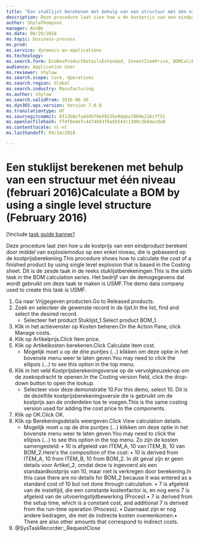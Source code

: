 ```yaml
--- 
title: "Een stuklijst berekenen met behulp van een structuur met één niveau (februari 2016)"
description: Deze procedure laat zien hoe u de kostprijs van een eindproduct berekent door middel van explosiemodus op een enkel niveau, die is gebaseerd op de kostprijsberekening.
author: ShylaThompson
manager: AnnBe
ms.date: 08/29/2018
ms.topic: business-process
ms.prod: 
ms.service: dynamics-ax-applications
ms.technology: 
ms.search.form: EcoResProductDetailsExtended, InventItemPrice, BOMCalcDialog
audience: Application User
ms.reviewer: shylaw
ms.search.scope: Core, Operations
ms.search.region: Global
ms.search.industry: Manufacturing
ms.author: shylaw
ms.search.validFrom: 2016-06-30
ms.dyn365.ops.version: Version 7.0.0
ms.translationtype: HT
ms.sourcegitcommit: 0312b8cfadd45f8e59225e9daba78b9e216cff51
ms.openlocfilehash: f74f8e4efc4474693f0a5b543c1300c3b64ecda0
ms.contentlocale: nl-nl
ms.lasthandoff: 09/14/2018

---
```

# <a name="calculate-a-bom-by-using-a-single-level-structure-february-2016"></a><span data-ttu-id="f3f52-103">Een stuklijst berekenen met behulp van een structuur met één niveau (februari 2016)</span><span class="sxs-lookup"><span data-stu-id="f3f52-103">Calculate a BOM by using a single level structure (February 2016)</span></span>

[!include [task guide banner](../../includes/task-guide-banner.md)]

<span data-ttu-id="f3f52-104">Deze procedure laat zien hoe u de kostprijs van een eindproduct berekent door middel van explosiemodus op een enkel niveau, die is gebaseerd op de kostprijsberekening.</span><span class="sxs-lookup"><span data-stu-id="f3f52-104">This procedure shows how to calculate the cost of a finished product by using single level explosion that is based in the Costing sheet.</span></span> <span data-ttu-id="f3f52-105">Dit is de zesde taak in de reeks stuklijstberekeningen.</span><span class="sxs-lookup"><span data-stu-id="f3f52-105">This is the sixth task in the BOM calculation series.</span></span> <span data-ttu-id="f3f52-106">Het bedrijf van de demogegevens dat wordt gebruikt om deze taak te maken is USMF.</span><span class="sxs-lookup"><span data-stu-id="f3f52-106">The demo data company used to create this task is USMF.</span></span>

1. <span data-ttu-id="f3f52-107">Ga naar Vrijgegeven producten.</span><span class="sxs-lookup"><span data-stu-id="f3f52-107">Go to Released products.</span></span>
2. <span data-ttu-id="f3f52-108">Zoek en selecteer de gewenste record in de lijst.</span><span class="sxs-lookup"><span data-stu-id="f3f52-108">In the list, find and select the desired record.</span></span>
    * <span data-ttu-id="f3f52-109">Selecteer het product Stuklijst_1.</span><span class="sxs-lookup"><span data-stu-id="f3f52-109">Select product BOM_1.</span></span>  
3. <span data-ttu-id="f3f52-110">Klik in het actievenster op Kosten beheren.</span><span class="sxs-lookup"><span data-stu-id="f3f52-110">On the Action Pane, click Manage costs.</span></span>
4. <span data-ttu-id="f3f52-111">Klik op Artikelprijs.</span><span class="sxs-lookup"><span data-stu-id="f3f52-111">Click Item price.</span></span>
5. <span data-ttu-id="f3f52-112">Klik op Artikelkosten berekenen.</span><span class="sxs-lookup"><span data-stu-id="f3f52-112">Click Calculate item cost.</span></span>
    * <span data-ttu-id="f3f52-113">Mogelijk moet u op de drie puntjes (...) klikken om deze optie in het bovenste menu weer te laten geven.</span><span class="sxs-lookup"><span data-stu-id="f3f52-113">You may need to click the ellipsis (...) to see this option in the top menu.</span></span>  
6. <span data-ttu-id="f3f52-114">Klik in het veld Kostprijsberekeningsversie op de vervolgkeuzeknop om de zoekopdracht te openen.</span><span class="sxs-lookup"><span data-stu-id="f3f52-114">In the Costing version field, click the drop-down button to open the lookup.</span></span>
    * <span data-ttu-id="f3f52-115">Selecteer voor deze demonstratie 10.</span><span class="sxs-lookup"><span data-stu-id="f3f52-115">For this demo, select 10.</span></span> <span data-ttu-id="f3f52-116">Dit is de dezelfde kostprijsberekeningsversie die is gebruikt om de kostprijs aan de onderdelen toe te voegen.</span><span class="sxs-lookup"><span data-stu-id="f3f52-116">This is the same costing version used for adding the cost price to the components.</span></span>  
7. <span data-ttu-id="f3f52-117">Klik op OK.</span><span class="sxs-lookup"><span data-stu-id="f3f52-117">Click OK.</span></span>
8. <span data-ttu-id="f3f52-118">Klik op Berekeningsdetails weergeven.</span><span class="sxs-lookup"><span data-stu-id="f3f52-118">Click View calculation details.</span></span>
    * <span data-ttu-id="f3f52-119">Mogelijk moet u op de drie puntjes (...) klikken om deze optie in het bovenste menu weer te laten geven.</span><span class="sxs-lookup"><span data-stu-id="f3f52-119">You may need to click the ellipsis (...) to see this option in the top menu.</span></span>    <span data-ttu-id="f3f52-120">Zo zijn de kosten samengesteld: • 10 is afgeleid van ITEM_A, 10 van ITEM_B, 10 van BOM_2.</span><span class="sxs-lookup"><span data-stu-id="f3f52-120">Here's the composition of the cost:  •    10 is derived from ITEM_A, 10 from ITEM_B, 10 from BOM_2.</span></span> <span data-ttu-id="f3f52-121">In dit geval zijn er geen details voor Artikel_2, omdat deze is ingevoerd als een standaardkostprijs van 10, maar niet is verkregen door berekening.</span><span class="sxs-lookup"><span data-stu-id="f3f52-121">In this case there are no details for BOM_2 because it was entered as a standard cost of 10 but not done through calculation.</span></span>  <span data-ttu-id="f3f52-122">•  7 is afgeleid van de insteltijd, die een constante kostenfactor is, en nog eens 7 is afgeleid van de uitvoeringstijdbewerking (Proces).</span><span class="sxs-lookup"><span data-stu-id="f3f52-122">•  7 is derived from the setup time, which is a constant cost, and additional 7 is derived from the run-time operation (Process).</span></span>  <span data-ttu-id="f3f52-123">•  Daarnaast zijn er nog andere bedragen, die met de indirecte kosten overeenkomen.</span><span class="sxs-lookup"><span data-stu-id="f3f52-123">•   There are also other amounts that correspond to indirect costs.</span></span>  
9. @SysTaskRecorder:_RequestClose


